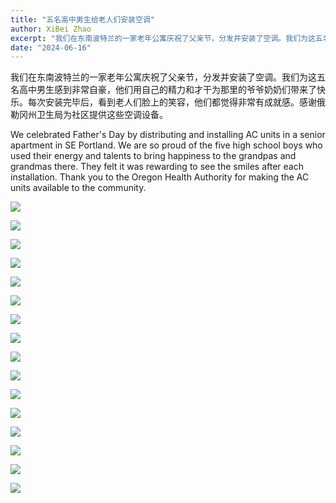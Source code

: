 ```yaml
---
title: "五名高中男生给老人们安装空调"
author: XiBei Zhao
excerpt: "我们在东南波特兰的一家老年公寓庆祝了父亲节，分发并安装了空调。我们为这五名高中男生感到非常自豪，他们用自己的精力和才干为那里的爷爷奶奶们带来了快乐。每次安装完毕后，看到老人们脸上的笑容，他们都觉得非常有成就感。感谢俄勒冈州卫生局为社区提供这些空调设备。"
date: "2024-06-16"
---
```


我们在东南波特兰的一家老年公寓庆祝了父亲节，分发并安装了空调。我们为这五名高中男生感到非常自豪，他们用自己的精力和才干为那里的爷爷奶奶们带来了快乐。每次安装完毕后，看到老人们脸上的笑容，他们都觉得非常有成就感。感谢俄勒冈州卫生局为社区提供这些空调设备。

We celebrated Father's Day by distributing and installing AC units in a senior apartment in SE Portland. We are so proud of the five high school boys who used their energy and talents to bring happiness to the grandpas and grandmas there. They felt it was rewarding to see the smiles after each installation. Thank you to the Oregon Health Authority for making the AC units available to the community.

![](https://res.cloudinary.com/dhngj18do/image/upload/f_auto,q_auto/v1/images/448353948_453757793955975_7954973872141890593_n)

![](https://res.cloudinary.com/dhngj18do/image/upload/f_auto,q_auto/v1/images/448576241_453757430622678_7099149629943392700_n_1)

![](https://res.cloudinary.com/dhngj18do/image/upload/f_auto,q_auto/v1/images/448671800_453757863955968_2510298856726253621_n_1)

![](https://res.cloudinary.com/dhngj18do/image/upload/f_auto,q_auto/v1/images/448573210_453757603955994_6561344125657711399_n)

![](https://res.cloudinary.com/dhngj18do/image/upload/f_auto,q_auto/v1/images/448352160_453757650622656_332214089149858645_n)

![](https://res.cloudinary.com/dhngj18do/image/upload/f_auto,q_auto/v1/images/448673130_453758020622619_8848081320382486875_n)

![](https://res.cloudinary.com/dhngj18do/image/upload/f_auto,q_auto/v1/images/448381286_453757447289343_2674939462176331234_n)

![](https://res.cloudinary.com/dhngj18do/image/upload/f_auto,q_auto/v1/images/448533066_453757473956007_8101621904030221845_n)

![](https://res.cloudinary.com/dhngj18do/image/upload/f_auto,q_auto/v1/images/448349829_453757670622654_2553304721320562935_n)

![](https://res.cloudinary.com/dhngj18do/image/upload/f_auto,q_auto/v1/images/448506012_453757413956013_3560239741844405209_n)

![](https://res.cloudinary.com/dhngj18do/image/upload/f_auto,q_auto/v1/images/448532447_453757493956005_8248788468307042669_n)

![](https://res.cloudinary.com/dhngj18do/image/upload/f_auto,q_auto/v1/images/448672844_453757720622649_434388130396233158_n)

![](https://res.cloudinary.com/dhngj18do/image/upload/f_auto,q_auto/v1/images/448349607_453757767289311_1966035452767229218_n)

![](https://res.cloudinary.com/dhngj18do/image/upload/f_auto,q_auto/v1/images/448262981_453757987289289_1630491184878119075_n)

![](https://res.cloudinary.com/dhngj18do/image/upload/f_auto,q_auto/v1/images/448379544_453757920622629_2165174898748429096_n)

![](https://res.cloudinary.com/dhngj18do/image/upload/f_auto,q_auto/v1/images/448669345_453757947289293_2011564816458875788_n_1)
